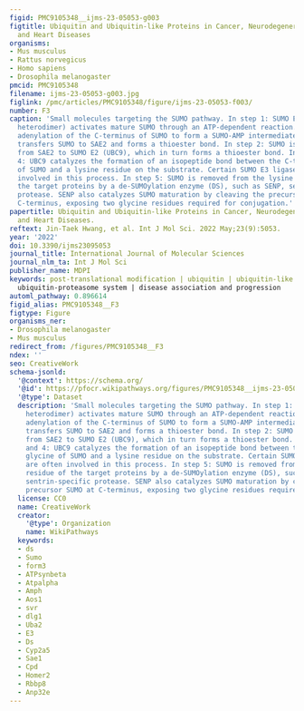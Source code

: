 ```yaml
---
figid: PMC9105348__ijms-23-05053-g003
figtitle: Ubiquitin and Ubiquitin-like Proteins in Cancer, Neurodegenerative Disorders,
  and Heart Diseases
organisms:
- Mus musculus
- Rattus norvegicus
- Homo sapiens
- Drosophila melanogaster
pmcid: PMC9105348
filename: ijms-23-05053-g003.jpg
figlink: /pmc/articles/PMC9105348/figure/ijms-23-05053-f003/
number: F3
caption: 'Small molecules targeting the SUMO pathway. In step 1: SUMO E1 (SAE1/SAE2
  heterodimer) activates mature SUMO through an ATP-dependent reaction. SAE1 catalyzes
  adenylation of the C-terminus of SUMO to form a SUMO-AMP intermediate, which then
  transfers SUMO to SAE2 and forms a thioester bond. In step 2: SUMO is transferred
  from SAE2 to SUMO E2 (UBC9), which in turn forms a thioester bond. In steps 3 and
  4: UBC9 catalyzes the formation of an isopeptide bond between the C-terminal glycine
  of SUMO and a lysine residue on the substrate. Certain SUMO E3 ligases are often
  involved in this process. In step 5: SUMO is removed from the lysine residue of
  the target proteins by a de-SUMOylation enzyme (DS), such as SENP, sentrin-specific
  protease. SENP also catalyzes SUMO maturation by cleaving the precursor SUMO at
  C-terminus, exposing two glycine residues required for conjugation.'
papertitle: Ubiquitin and Ubiquitin-like Proteins in Cancer, Neurodegenerative Disorders,
  and Heart Diseases.
reftext: Jin-Taek Hwang, et al. Int J Mol Sci. 2022 May;23(9):5053.
year: '2022'
doi: 10.3390/ijms23095053
journal_title: International Journal of Molecular Sciences
journal_nlm_ta: Int J Mol Sci
publisher_name: MDPI
keywords: post-translational modification | ubiquitin | ubiquitin-like proteins |
  ubiquitin-proteasome system | disease association and progression
automl_pathway: 0.896614
figid_alias: PMC9105348__F3
figtype: Figure
organisms_ner:
- Drosophila melanogaster
- Mus musculus
redirect_from: /figures/PMC9105348__F3
ndex: ''
seo: CreativeWork
schema-jsonld:
  '@context': https://schema.org/
  '@id': https://pfocr.wikipathways.org/figures/PMC9105348__ijms-23-05053-g003.html
  '@type': Dataset
  description: 'Small molecules targeting the SUMO pathway. In step 1: SUMO E1 (SAE1/SAE2
    heterodimer) activates mature SUMO through an ATP-dependent reaction. SAE1 catalyzes
    adenylation of the C-terminus of SUMO to form a SUMO-AMP intermediate, which then
    transfers SUMO to SAE2 and forms a thioester bond. In step 2: SUMO is transferred
    from SAE2 to SUMO E2 (UBC9), which in turn forms a thioester bond. In steps 3
    and 4: UBC9 catalyzes the formation of an isopeptide bond between the C-terminal
    glycine of SUMO and a lysine residue on the substrate. Certain SUMO E3 ligases
    are often involved in this process. In step 5: SUMO is removed from the lysine
    residue of the target proteins by a de-SUMOylation enzyme (DS), such as SENP,
    sentrin-specific protease. SENP also catalyzes SUMO maturation by cleaving the
    precursor SUMO at C-terminus, exposing two glycine residues required for conjugation.'
  license: CC0
  name: CreativeWork
  creator:
    '@type': Organization
    name: WikiPathways
  keywords:
  - ds
  - Sumo
  - form3
  - ATPsynbeta
  - Atpalpha
  - Amph
  - Aos1
  - svr
  - dlg1
  - Uba2
  - E3
  - Ds
  - Cyp2a5
  - Sae1
  - Cpd
  - Homer2
  - Rbbp8
  - Anp32e
---
```

